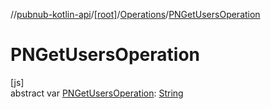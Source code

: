 //[pubnub-kotlin-api](../../../index.md)/[[root]](../index.md)/[Operations](index.md)/[PNGetUsersOperation](-p-n-get-users-operation.md)

# PNGetUsersOperation

[js]\
abstract var [PNGetUsersOperation](-p-n-get-users-operation.md): [String](https://kotlinlang.org/api/latest/jvm/stdlib/kotlin-stdlib/kotlin/-string/index.html)
